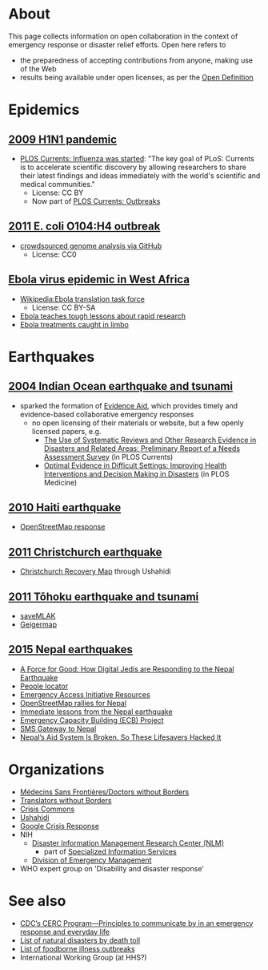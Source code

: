 # About
This page collects information on open collaboration in the context of emergency response or disaster relief efforts. Open here refers to 
* the preparedness of accepting contributions from anyone, making use of the Web
* results being available under open licenses, as per the [Open Definition](http://opendefinition.org/)

# Epidemics
## [2009 H1N1 pandemic](https://en.wikipedia.org/wiki/2009_flu_pandemic)
* [PLOS Currents: Influenza was started](https://blogs.plos.org/plos/2009/08/a-new-website-for-the-rapid-sharing-of-influenza-research/): "The key goal of PLoS: Currents is to accelerate scientific discovery by allowing researchers to share their latest findings and ideas immediately with the world's scientific and medical communities."
   * License: CC BY
  * Now part of [PLOS Currents: Outbreaks](http://dx.doi.org/10.1371/currents.outbreaks.8ed218c079fbded60c505f025ed45f67)

## [2011 E. coli O104:H4 outbreak](https://en.wikipedia.org/wiki/2011_Germany_E._coli_O104:H4_outbreak)
* [crowdsourced genome analysis via GitHub](https://github.com/ehec-outbreak-crowdsourced/BGI-data-analysis/wiki)
  * License: CC0
 
## [Ebola virus epidemic in West Africa](https://en.wikipedia.org/wiki/Ebola_virus_epidemic_in_West_Africa)
* [Wikipedia:Ebola translation task force](https://en.wikipedia.org/wiki/Wikipedia:Ebola_translation_task_force)
  * License: CC BY-SA
* [Ebola teaches tough lessons about rapid research](http://dx.doi.org/10.1038/521405a)
* [Ebola treatments caught in limbo](http://dx.doi.org/10.1038/511520a)

# Earthquakes
## [2004 Indian Ocean earthquake and tsunami](https://en.wikipedia.org/wiki/2004_Indian_Ocean_earthquake_and_tsunami)
* sparked the formation of [Evidence Aid](http://www.evidenceaid.org/), which provides timely and evidence-based collaborative emergency responses
  * no open licensing of their materials or website, but a few openly licensed papers, e.g. 
    * [The Use of Systematic Reviews and Other Research Evidence in Disasters and Related Areas: Preliminary Report of a Needs Assessment Survey](http://dx.doi.org/10.1371%2Fcurrents.dis.ed42382881b3bf79478ad503be4693ea) (in PLOS Currents)
    * [Optimal Evidence in Difficult Settings: Improving Health Interventions and Decision Making in Disasters](http://dx.doi.org/10.1371/journal.pmed.1001632) (in PLOS Medicine)

## [2010 Haiti earthquake](https://en.wikipedia.org/wiki/2010_Haiti_earthquake)
* [OpenStreetMap response](http://blog.okfn.org/2010/01/15/open-street-map-community-responds-to-haiti-crisis/)

## [2011 Christchurch earthquake](https://en.wikipedia.org/wiki/2011_Christchurch_earthquake)
* [Christchurch Recovery Map](https://en.wikipedia.org/wiki/Christchurch_Recovery_Map) through Ushahidi

## [2011 Tōhoku earthquake and tsunami](https://en.wikipedia.org/wiki/2011_T%C5%8Dhoku_earthquake_and_tsunami)
* [saveMLAK](https://en.wikipedia.org/wiki/SaveMLAK)
* [Geigermap](http://japan.failedrobot.com/)

## [2015 Nepal earthquakes](https://en.wikipedia.org/wiki/April_2015_Nepal_earthquake)
* [A Force for Good: How Digital Jedis are Responding to the Nepal Earthquake](http://irevolution.net/2015/04/27/digital-jedis-nepal-earthquake/)
* [People locator](https://pl.nlm.nih.gov/nepalearthquake/)
* [Emergency Access Initiative Resources](http://eai.nlm.nih.gov/)
* [OpenStreetMap rallies for Nepal ](https://www.mapbox.com/blog/mapping-nepal/)
* [Immediate lessons from the Nepal earthquake](http://dx.doi.org/10.1016/S0140-6736(15)60655-9)
* [Emergency Capacity Building (ECB) Project](https://en.wikipedia.org/wiki/ECB_Project)
* [SMS Gateway to Nepal](http://sparrowsms.com/sms-gateway-nepal)
* [Nepal’s Aid System Is Broken. So These Lifesavers Hacked It](http://www.wired.com/2015/05/nepal-earthquake-aid/)

# Organizations
* [Médecins Sans Frontières/Doctors without Borders](http://www.doctorswithoutborders.org/)
* [Translators without Borders](http://translatorswithoutborders.org/)
* [Crisis Commons](http://crisiscommons.org/)
* [Ushahidi](https://en.wikipedia.org/wiki/Ushahidi)
* [Google Crisis Response](https://en.wikipedia.org/wiki/Google_Crisis_Response)
* NIH
  * [Disaster Information Management Research Center (NLM)](http://disasterinfo.nlm.nih.gov/)
    * part of [Specialized Information Services](http://sis.nlm.nih.gov/)
  * [Division of Emergency Management](http://www.ors.od.nih.gov/ser/dem/)
* WHO expert group on 'Disability and disaster response' 

# See also
* [CDC’s CERC Program—Principles to communicate by in an emergency response and everyday life](http://blogs.cdc.gov/publichealthmatters/2015/06/cdcs-cerc-program-principles-to-communicate-by-in-an-emergency-response-and-everyday-life/)
* [List of natural disasters by death toll](https://en.wikipedia.org/wiki/List_of_natural_disasters_by_death_toll)
* [List of foodborne illness outbreaks](https://en.wikipedia.org/wiki/List_of_foodborne_illness_outbreaks)
* International Working Group (at HHS?)
